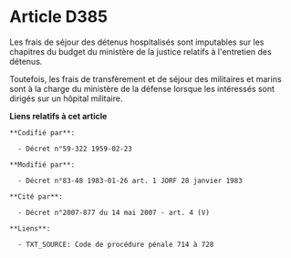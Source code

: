 # Article D385

Les frais de séjour des détenus hospitalisés sont imputables sur les chapitres du budget du ministère de la justice relatifs
à l'entretien des détenus.

Toutefois, les frais de transfèrement et de séjour des militaires et marins sont à la charge du ministère de la défense
lorsque les intéressés sont dirigés sur un hôpital militaire.

**Liens relatifs à cet article**

	**Codifié par**:

	  - Décret n°59-322 1959-02-23

	**Modifié par**:

	  - Décret n°83-48 1983-01-26 art. 1 JORF 28 janvier 1983

	**Cité par**:

	  - Décret n°2007-877 du 14 mai 2007 - art. 4 (V)

	**Liens**:

	  - TXT_SOURCE: Code de procédure pénale 714 à 728
